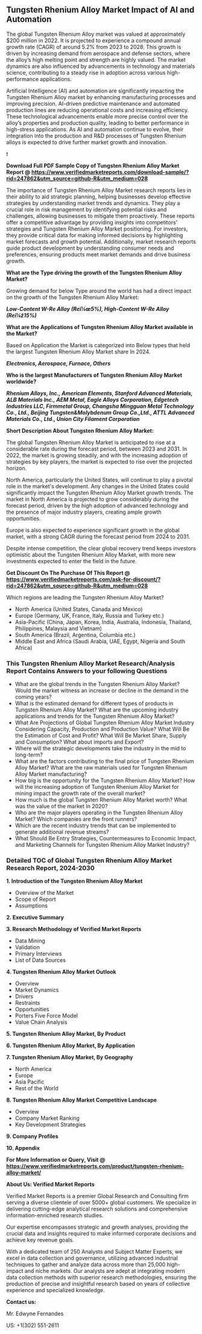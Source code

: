 <h2>Tungsten Rhenium Alloy Market Impact of AI and Automation</h2><p>The global Tungsten Rhenium Alloy market was valued at approximately $200 million in 2022. It is projected to experience a compound annual growth rate (CAGR) of around 5.2% from 2023 to 2028. This growth is driven by increasing demand from aerospace and defense sectors, where the alloy’s high melting point and strength are highly valued. The market dynamics are also influenced by advancements in technology and materials science, contributing to a steady rise in adoption across various high-performance applications.</p><p>Artificial Intelligence (AI) and automation are significantly impacting the Tungsten Rhenium Alloy market by enhancing manufacturing processes and improving precision. AI-driven predictive maintenance and automated production lines are reducing operational costs and increasing efficiency. These technological advancements enable more precise control over the alloy’s properties and production quality, leading to better performance in high-stress applications. As AI and automation continue to evolve, their integration into the production and R&D processes of Tungsten Rhenium alloys is expected to drive further market growth and innovation.</p>t</p><p id="" class=""><strong>Download Full PDF Sample Copy of Tungsten Rhenium Alloy Market Report @ <a href="https://www.verifiedmarketreports.com/download-sample/?rid=247862&utm_source=github-R&utm_medium=028" target="_blank">https://www.verifiedmarketreports.com/download-sample/?rid=247862&utm_source=github-R&utm_medium=028</a></strong></p><p>The importance of&nbsp;Tungsten Rhenium Alloy Market research reports lies in their ability to aid strategic planning, helping businesses develop effective strategies by understanding market trends and dynamics. They play a crucial role in risk management by identifying potential risks and challenges, allowing businesses to mitigate them proactively. These reports offer a competitive advantage by providing insights into competitors' strategies and Tungsten Rhenium Alloy Market positioning. For investors, they provide critical data for making informed decisions by highlighting market forecasts and growth potential. Additionally, market research reports guide product development by understanding consumer needs and preferences, ensuring products meet market demands and drive business growth.</p><p><strong>What are the&nbsp;Type driving the growth of the Tungsten Rhenium Alloy Market?</strong></p><p id="" class="">Growing demand for below Type around the world has had a direct impact on the growth of the Tungsten Rhenium Alloy Market:</p><em><strong>Low-Content W-Re Alloy (Reï¼œ5%), High-Content W-Re Alloy (Reï¼ž15%)</strong></em></p><strong>What are the&nbsp;Applications&nbsp;of Tungsten Rhenium Alloy Market available in the Market?</strong></p><p id="" class="">Based on Application the Market is categorized into Below types that held the largest Tungsten Rhenium Alloy Market share In 2024.</p><em><strong>Electronics, Aerospace, Furnace, Others</strong></em></p><strong>Who is the largest Manufacturers of Tungsten Rhenium Alloy Market worldwide?</strong></p><p><em><strong>Rhenium Alloys, Inc., American Elements, Stanford Advanced Materials, ALB Materials Inc., AEM Metal, Eagle Alloys Corporation, Edgetech Industries LLC, Firmmetal Group, Changsha Mingguan Metal Technology Co., Ltd., Beijing Tungsten&Molybdenum Group Co.,Ltd., ATTL Advanced Materials Co., Ltd., Union City Filament Corporation</strong></em></p><p id="" class=""><strong>Short Description About Tungsten Rhenium Alloy Market:</strong></p><p>The global Tungsten Rhenium Alloy Market is anticipated to rise at a considerable rate during the forecast period, between 2023 and 2031. In 2022, the market is growing steadily, and with the increasing adoption of strategies by key players, the market is expected to rise over the projected horizon.</p><p>North America, particularly the United States, will continue to play a pivotal role in the market's development. Any changes in the United States could significantly impact the Tungsten Rhenium Alloy Market growth trends. The market in North America is projected to grow considerably during the forecast period, driven by the high adoption of advanced technology and the presence of major industry players, creating ample growth opportunities.</p><p>Europe is also expected to experience significant growth in the global market, with a strong CAGR during the forecast period from 2024 to 2031.</p><p>Despite intense competition, the clear global recovery trend keeps investors optimistic about the Tungsten Rhenium Alloy Market, with more new investments expected to enter the field in the future.</p><p id="" class=""><strong>Get Discount On The Purchase Of This Report @ <a href="https://www.verifiedmarketreports.com/ask-for-discount/?rid=247862&utm_source=github-R&utm_medium=028" target="_blank">https://www.verifiedmarketreports.com/ask-for-discount/?rid=247862&utm_source=github-R&utm_medium=028</a></strong></p>Which regions are leading the Tungsten Rhenium Alloy Market?</p><ul><li>North America (United States, Canada and Mexico)</li><li>Europe (Germany, UK, France, Italy, Russia and Turkey etc.)</li><li>Asia-Pacific (China, Japan, Korea, India, Australia, Indonesia, Thailand, Philippines, Malaysia and Vietnam)</li><li>South America (Brazil, Argentina, Columbia etc.)</li><li>Middle East and Africa (Saudi Arabia, UAE, Egypt, Nigeria and South Africa)</li></ul><h3 id="" class="">This Tungsten Rhenium Alloy Market Research/Analysis Report Contains Answers to your following Questions</h3><ul><li>What are the global trends in the Tungsten Rhenium Alloy Market? Would the market witness an increase or decline in the demand in the coming years?</li><li>What is the estimated demand for different types of products in Tungsten Rhenium Alloy Market? What are the upcoming industry applications and trends for the Tungsten Rhenium Alloy Market?</li><li>What Are Projections of Global Tungsten Rhenium Alloy Market Industry Considering Capacity, Production and Production Value? What Will Be the Estimation of Cost and Profit? What Will Be Market Share, Supply and Consumption? What about imports and Export?</li><li>Where will the strategic developments take the industry in the mid to long-term?</li><li>What are the factors contributing to the final price of Tungsten Rhenium Alloy Market? What are the raw materials used for Tungsten Rhenium Alloy Market manufacturing?</li><li>How big is the opportunity for the Tungsten Rhenium Alloy Market? How will the increasing adoption of Tungsten Rhenium Alloy Market for mining impact the growth rate of the overall market?</li><li>How much is the global Tungsten Rhenium Alloy Market worth? What was the value of the market In 2020?</li><li>Who are the major players operating in the Tungsten Rhenium Alloy Market? Which companies are the front runners?</li><li>Which are the recent industry trends that can be implemented to generate additional revenue streams?</li><li>What Should Be Entry Strategies, Countermeasures to Economic Impact, and Marketing Channels for Tungsten Rhenium Alloy Market Industry?</li></ul><h3 id="" class="">Detailed TOC of Global Tungsten Rhenium Alloy Market Research Report, 2024-2030</h3><p id="" class=""><strong>1. Introduction of the Tungsten Rhenium Alloy Market</strong></p><ul><li>Overview of the Market</li><li>Scope of Report</li><li>Assumptions</li></ul><p id="" class=""><strong>2. Executive Summary</strong></p><p id="" class=""><strong>3. Research Methodology of Verified Market Reports</strong></p><ul><li>Data Mining</li><li>Validation</li><li>Primary Interviews</li><li>List of Data Sources</li></ul><p id="" class=""><strong>4. Tungsten Rhenium Alloy Market Outlook</strong></p><ul><li>Overview</li><li>Market Dynamics</li><li>Drivers</li><li>Restraints</li><li>Opportunities</li><li>Porters Five Force Model</li><li>Value Chain Analysis</li></ul><p id="" class=""><strong>5. Tungsten Rhenium Alloy Market, By Product</strong></p><p id="" class=""><strong>6. Tungsten Rhenium Alloy Market, By Application</strong></p><p id="" class=""><strong>7. Tungsten Rhenium Alloy Market, By Geography</strong></p><ul><li>North America</li><li>Europe</li><li>Asia Pacific</li><li>Rest of the World</li></ul><p id="" class=""><strong>8. Tungsten Rhenium Alloy Market Competitive Landscape</strong></p><ul><li>Overview</li><li>Company Market Ranking</li><li>Key Development Strategies</li></ul><p id="" class=""><strong>9. Company Profiles</strong></p><p id="" class=""><strong>10. Appendix</strong></p><p id="" class=""><strong>For More Information or Query, Visit @ <a href="https://www.verifiedmarketreports.com/product/tungsten-rhenium-alloy-market/" target="_blank">https://www.verifiedmarketreports.com/product/tungsten-rhenium-alloy-market/</a></strong></p><p id="" class=""><strong>About Us: Verified Market Reports</strong></p><p id="" class="">Verified Market Reports is a premier Global Research and Consulting firm serving a diverse clientele of over 5000+ global customers. We specialize in delivering cutting-edge analytical research solutions and comprehensive information-enriched research studies.</p><p id="" class="">Our expertise encompasses strategic and growth analyses, providing the crucial data and insights required to make informed corporate decisions and achieve key revenue goals.</p><p id="" class="">With a dedicated team of 250 Analysts and Subject Matter Experts, we excel in data collection and governance, utilizing advanced industrial techniques to gather and analyze data across more than 25,000 high-impact and niche markets. Our analysts are adept at integrating modern data collection methods with superior research methodologies, ensuring the production of precise and insightful research based on years of collective experience and specialized knowledge.</p><p id="" class=""><strong>Contact us:</strong></p><p id="" class="">Mr. Edwyne Fernandes</p><p id="" class="">US: +1(302) 551-2611</p>